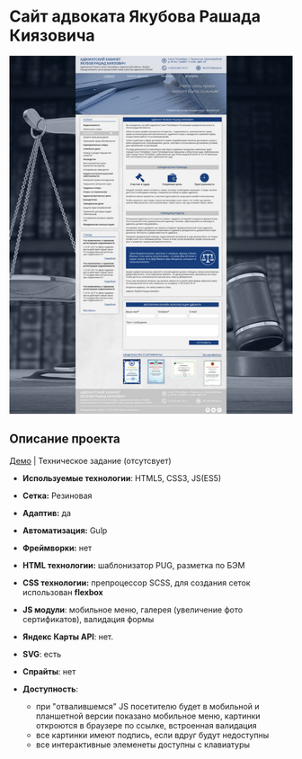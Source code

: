 # Сайт адвоката Якубова Рашада Киязовича

![](preview_layout.jpg)

## Описание проекта

[Демо](https://cybersunt.github.io/advokat-jakubov/public/) | Техническое задание (отсутсвует)

* **Используемые технологии**: HTML5, CSS3, JS(ES5)
* **Сетка:** Резиновая
* **Адаптив:** да
* **Автоматизация:** Gulp
* **Фреймворки:** нет

* **HTML технологии:** шаблонизатор PUG, разметка по БЭМ
* **CSS технологии:** препроцессор SСSS, для создания сеток использован **flexbox**
* **JS модули**: мобильное меню, галерея (увеличение фото сертификатов), валидация формы
* **Яндекс Карты API**: нет.
* **SVG**: есть
* **Спрайты**: нет

* **Доступность**:
    * при "отвалившемся" JS посетителю будет в мобильной и планшетной версии показано мобильное меню, картинки откроются в браузере по ссылке, встроенная валидация
    *  все картинки имеют подпись, если вдруг будут недоступны
    *  все интерактивные элеменеты доступны с клавиатуры

